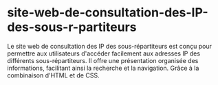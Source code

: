 # site-web-de-consultation-des-IP-des-sous-r-partiteurs
Le site web de consultation des IP des sous-répartiteurs est conçu pour permettre aux utilisateurs d'accéder facilement aux adresses IP des différents sous-répartiteurs. Il offre une présentation organisée des informations, facilitant ainsi la recherche et la navigation. Grâce à la combinaison d'HTML et de CSS.
